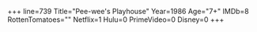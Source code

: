 +++
line=739
Title="Pee-wee's Playhouse"
Year=1986
Age="7+"
IMDb=8
RottenTomatoes=""
Netflix=1
Hulu=0
PrimeVideo=0
Disney=0
+++

